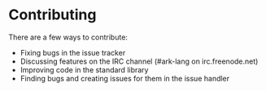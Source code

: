 # Contributing
There are a few ways to contribute:

* Fixing bugs in the issue tracker
* Discussing features on the IRC channel (#ark-lang on irc.freenode.net)
* Improving code in the standard library
* Finding bugs and creating issues for them in the issue handler
